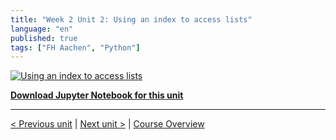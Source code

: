 ```yaml
---
title: "Week 2 Unit 2: Using an index to access lists"
language: "en"
published: true
tags: ["FH Aachen", "Python"]
---
```


[![Using an index to access lists](https://img.youtube.com/vi/PT_cz5IHW2g/hqdefault.jpg)](https://youtu.be/PT_cz5IHW2g)

[**Download Jupyter Notebook for this unit** ](files/Week_2_Unit_2_index_notebook.ipynb)

---

[< Previous unit](/teaching/python-mooc/week2_unit1_selftest) | [Next unit >](/teaching/python-mooc/week2_unit2_selftest) |
[Course Overview](/teaching/python-mooc)
